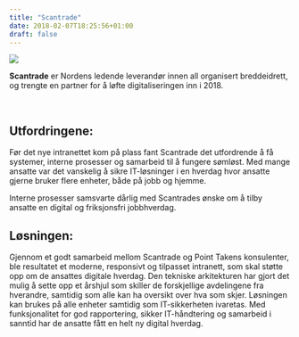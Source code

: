 ```yaml
---
title: "Scantrade"
date: 2018-02-07T18:25:56+01:00
draft: false
---
```


<div class="container">
    <div class="row">
<div class="col-md-12 col-lg-8 mx-auto">
<img class="img-fluid mb-5 mt-5" src="/img/scantrade.jpg" /> 
<p class="lead"><strong>Scantrade</strong> er Nordens ledende leverandør innen all organisert breddeidrett, og trengte en partner for å løfte digitaliseringen inn i 2018.</p>
<br>
<h2>Utfordringene:</h2>
<p>
Før det nye intranettet kom på plass fant Scantrade det utfordrende å få systemer, interne prosesser og samarbeid til å fungere sømløst. Med mange ansatte var det vanskelig å sikre IT-løsninger i en hverdag hvor ansatte gjerne bruker flere enheter, både på jobb og hjemme. 
</p>
<p>Interne prosesser samsvarte dårlig med Scantrades ønske om å tilby ansatte en digital og friksjonsfri jobbhverdag.</p>

<h2>Løsningen:</h2>
<p>
Gjennom et godt samarbeid mellom Scantrade og Point Takens konsulenter, ble resultatet et moderne, responsivt og tilpasset intranett, som skal støtte opp om de ansattes digitale hverdag. Den tekniske arkitekturen har gjort det mulig å sette opp et årshjul som skiller de forskjellige avdelingene fra hverandre, samtidig som alle kan ha oversikt over hva som skjer. Løsningen kan brukes på alle enheter samtidig som IT-sikkerheten ivaretas. Med funksjonalitet for god rapportering, sikker IT-håndtering og samarbeid i sanntid har de ansatte fått en helt ny digital hverdag.</p>
<br>
<br>
</div>
</div>
</div>